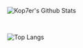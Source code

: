 ![Kop7er's Github Stats](https://github-readme-stats-one-bice.vercel.app/api?username=Kop7er&theme=dark&show_icons=truer&count_private=true&role=OWNER,ORGANIZATION_MEMBER,COLLABORATOR&include_all_commits=true)

<br>

![Top Langs](https://github-readme-stats-one-bice.vercel.app/api/top-langs/?username=Kop7er&theme=dark&show_icons=true&count_private=true&layout=compact&role=OWNER,ORGANIZATION_MEMBER,COLLABORATOR)
